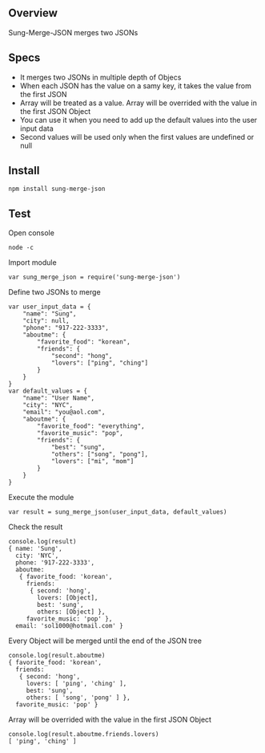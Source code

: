 ## Overview
Sung-Merge-JSON merges two JSONs

## Specs
* It merges two JSONs in multiple depth of Objecs
* When each JSON has the value on a samy key, it takes the value from the first JSON
* Array will be treated as a value. Array will be overrided with the value in the first JSON Object
* You can use it when you need to add up the default values into the user input data
* Second values will be used only when the first values are undefined or null

## Install
```
npm install sung-merge-json
```

## Test
Open console
```
node -c
```

Import module
```
var sung_merge_json = require('sung-merge-json')
```

Define two JSONs to merge
```
var user_input_data = {
	"name": "Sung",
	"city": null,
	"phone": "917-222-3333",
	"aboutme": {
		"favorite_food": "korean",
		"friends": {
			"second": "hong",
			"lovers": ["ping", "ching"]
		}
	}
}
var default_values = {
	"name": "User Name",
	"city": "NYC",
	"email": "you@aol.com",
	"aboutme": {
		"favorite_food": "everything",
		"favorite_music": "pop",
		"friends": {
			"best": "sung",
			"others": ["song", "pong"],
			"lovers": ["mi", "mom"]
		}
	}
}
```

Execute the module
```
var result = sung_merge_json(user_input_data, default_values)
```

Check the result
```
console.log(result)
{ name: 'Sung',
  city: 'NYC',
  phone: '917-222-3333',
  aboutme:
   { favorite_food: 'korean',
     friends:
      { second: 'hong',
        lovers: [Object],
        best: 'sung',
        others: [Object] },
     favorite_music: 'pop' },
  email: 'sol1000@hotmail.com' }
```

Every Object will be merged until the end of the JSON tree
```
console.log(result.aboutme)
{ favorite_food: 'korean',
  friends:
   { second: 'hong',
     lovers: [ 'ping', 'ching' ],
     best: 'sung',
     others: [ 'song', 'pong' ] },
  favorite_music: 'pop' }
```

Array will be overrided with the value in the first JSON Object
```
console.log(result.aboutme.friends.lovers)
[ 'ping', 'ching' ]
```